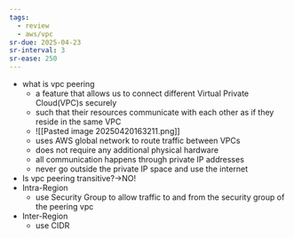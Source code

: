 ```yaml
---
tags:
  - review
  - aws/vpc
sr-due: 2025-04-23
sr-interval: 3
sr-ease: 250
---
```

- what is vpc peering 
    - a feature that allows us to connect different Virtual Private Cloud(VPC)s securely 
    - such that their resources communicate with each other as if they reside in the same VPC
    - ![[Pasted image 20250420163211.png]]
    - uses AWS global network to route traffic between VPCs
    - does not require any additional physical hardware 
    - all communication happens through private IP addresses  
    - never go outside the private IP space and use the internet  
- Is vpc peering transitive?→NO!
- Intra-Region
    - use Security Group to allow traffic to and from the security group of the peering vpc
- Inter-Region
    - use CIDR